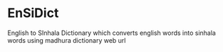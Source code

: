 # EnSiDict
 English to SInhala Dictionary which converts english words into sinhala words using madhura dictionary web url
